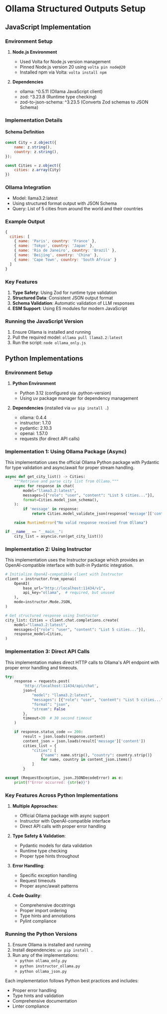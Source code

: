 # Ollama Structured Outputs Setup

## JavaScript Implementation

### Environment Setup

1. **Node.js Environment**
   - Used Volta for Node.js version management
   - Pinned Node.js version 20 using `volta pin node@20`
   - Installed npm via Volta: `volta install npm`

2. **Dependencies**
   - ollama: ^0.5.11 (Ollama JavaScript client)
   - zod: ^3.23.8 (Runtime type checking)
   - zod-to-json-schema: ^3.23.5 (Converts Zod schemas to JSON Schema)

### Implementation Details

#### Schema Definition

```javascript
const City = z.object({
    name: z.string(),
    country: z.string(),
});

const Cities = z.object({
    cities: z.array(City)
})
```

### Ollama Integration

- Model: llama3.2:latest
- Using structured format output with JSON Schema
- Query: List of 5 cities from around the world and their countries

### Example Output

```javascript
{
  cities: [
    { name: 'Paris', country: 'France' },
    { name: 'Tokyo', country: 'Japan' },
    { name: 'Rio de Janeiro', country: 'Brazil' },
    { name: 'Beijing', country: 'China' },
    { name: 'Cape Town', country: 'South Africa' }
  ]
}
```

### Key Features

1. **Type Safety**: Using Zod for runtime type validation
2. **Structured Data**: Consistent JSON output format
3. **Schema Validation**: Automatic validation of LLM responses
4. **ESM Support**: Using ES modules for modern JavaScript

### Running the JavaScript Version

1. Ensure Ollama is installed and running
2. Pull the required model: `ollama pull llama3.2:latest`
3. Run the script: `node ollama_only.js`

## Python Implementations

### Environment Setup

1. **Python Environment**
   - Python 3.12 (configured via .python-version)
   - Using uv package manager for dependency management

2. **Dependencies** (installed via `uv pip install .`)
   - ollama: 0.4.4
   - instructor: 1.7.0
   - pydantic: 2.10.3
   - openai: 1.57.0
   - requests (for direct API calls)

### Implementation 1: Using Ollama Package (Async)

This implementation uses the official Ollama Python package with Pydantic for type validation and async/await for proper stream handling.

```python
async def get_city_list() -> Cities:
    """Retrieve and parse city list from Ollama."""
    async for response in chat(
        model="llama3.2:latest",
        messages=[{"role": "user", "content": "List 5 cities..."}],
        format=Cities.model_json_schema(),
    ):
        if 'message' in response:
            return Cities.model_validate_json(response['message']['content'])

    raise RuntimeError("No valid response received from Ollama")

if __name__ == "__main__":
    city_list = asyncio.run(get_city_list())
```

### Implementation 2: Using Instructor

This implementation uses the Instructor package which provides an OpenAI-compatible interface with built-in Pydantic integration.

```python
# Initialize OpenAI-compatible client with Instructor
client = instructor.from_openai(
    OpenAI(
        base_url="http://localhost:11434/v1",
        api_key="ollama",  # required, but unused
    ),
    mode=instructor.Mode.JSON,
)

# Get structured response using Instructor
city_list: Cities = client.chat.completions.create(
    model="llama3.2:latest",
    messages=[{"role": "user", "content": "List 5 cities..."}],
    response_model=Cities,
)
```

### Implementation 3: Direct API Calls

This implementation makes direct HTTP calls to Ollama's API endpoint with proper error handling and timeouts.

```python
try:
    response = requests.post(
        'http://localhost:11434/api/chat',
        json={
            "model": "llama3.2:latest",
            "messages": [{"role": "user", "content": "List 5 cities..."}],
            "format": "json",
            "stream": False
        },
        timeout=30  # 30 second timeout
    )

    if response.status_code == 200:
        result = json.loads(response.content)
        content_json = json.loads(result['message']['content'])
        cities_list = {
            "cities": [
                {"name": name.strip(), "country": country.strip()}
                for name, country in content_json.items()
            ]
        }

except (RequestException, json.JSONDecodeError) as e:
    print(f"Error occurred: {str(e)}")
```

### Key Features Across Python Implementations

1. **Multiple Approaches**:
   - Official Ollama package with async support
   - Instructor with OpenAI-compatible interface
   - Direct API calls with proper error handling

2. **Type Safety & Validation**:
   - Pydantic models for data validation
   - Runtime type checking
   - Proper type hints throughout

3. **Error Handling**:
   - Specific exception handling
   - Request timeouts
   - Proper async/await patterns

4. **Code Quality**:
   - Comprehensive docstrings
   - Proper import ordering
   - Type hints and annotations
   - Pylint compliance

### Running the Python Versions

1. Ensure Ollama is installed and running
2. Install dependencies: `uv pip install .`
3. Run any of the implementations:
   - `python ollama_only.py`
   - `python instructor_ollama.py`
   - `python ollama_json.py`

Each implementation follows Python best practices and includes:

- Proper error handling
- Type hints and validation
- Comprehensive documentation
- Linter compliance

